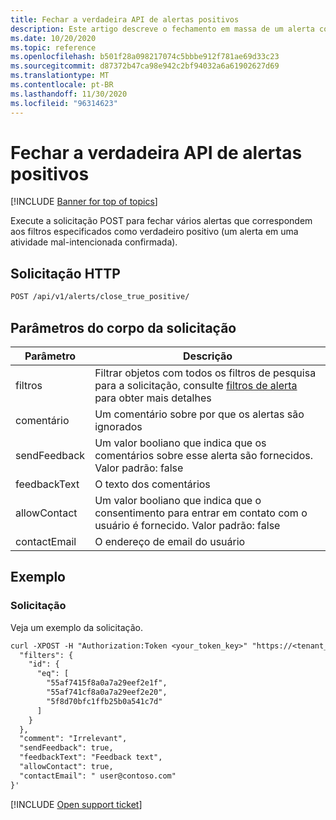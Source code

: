 ```yaml
---
title: Fechar a verdadeira API de alertas positivos
description: Este artigo descreve o fechamento em massa de um alerta como uma solicitação true positiva na API de alertas do Cloud App Security.
ms.date: 10/20/2020
ms.topic: reference
ms.openlocfilehash: b501f28a098217074c5bbbe912f781ae69d33c23
ms.sourcegitcommit: d87372b47ca98e942c2bf94032a6a61902627d69
ms.translationtype: MT
ms.contentlocale: pt-BR
ms.lasthandoff: 11/30/2020
ms.locfileid: "96314623"
---
```

# <a name="close-true-positive---alerts-api"></a>Fechar a verdadeira API de alertas positivos

[!INCLUDE [Banner for top of topics](includes/banner.md)]

Execute a solicitação POST para fechar vários alertas que correspondem aos filtros especificados como verdadeiro positivo (um alerta em uma atividade mal-intencionada confirmada).

## <a name="http-request"></a>Solicitação HTTP

```rest
POST /api/v1/alerts/close_true_positive/
```

## <a name="request-body-parameters"></a>Parâmetros do corpo da solicitação

| Parâmetro | Descrição |
| --- | --- |
| filtros | Filtrar objetos com todos os filtros de pesquisa para a solicitação, consulte [filtros de alerta](api-alerts.md#filters) para obter mais detalhes |
| comentário | Um comentário sobre por que os alertas são ignorados |
| sendFeedback | Um valor booliano que indica que os comentários sobre esse alerta são fornecidos. Valor padrão: false |
| feedbackText | O texto dos comentários |
| allowContact | Um valor booliano que indica que o consentimento para entrar em contato com o usuário é fornecido. Valor padrão: false |
| contactEmail | O endereço de email do usuário |

## <a name="example"></a>Exemplo

### <a name="request"></a>Solicitação

Veja um exemplo da solicitação.

```rest
curl -XPOST -H "Authorization:Token <your_token_key>" "https://<tenant_id>.<tenant_region>.contoso.com/api/v1/alerts/close_true_positive" -d '{
  "filters": {
    "id": {
      "eq": [
        "55af7415f8a0a7a29eef2e1f",
        "55af741cf8a0a7a29eef2e20",
        "5f8d70bfc1ffb25b0a541c7d"
      ]
    }
  },
  "comment": "Irrelevant",
  "sendFeedback": true,
  "feedbackText": "Feedback text",
  "allowContact": true,
  "contactEmail": " user@contoso.com"
}'
```

[!INCLUDE [Open support ticket](includes/support.md)]
